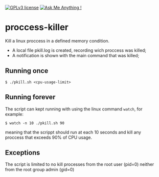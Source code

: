 [![GPLv3 license](https://img.shields.io/badge/License-GPLv3-blue.svg)](http://perso.crans.org/besson/LICENSE.html)
[![Ask Me Anything !](https://img.shields.io/badge/Ask%20me-anything-1abc9c.svg)](https://GitHub.com/Naereen/ama)

# proccess-killer
Kill a linux proccess in a defined memory condition.

- A local file pkill.log is created, recording wich proccess was killed;
- A notification is shown with the main command that was killed;

## Running once
`$ ./pkill.sh <cpu-usage-limit>`

## Running forever
The script can kept running with using the linux command `watch`, for example:

`$ watch -n 10 ./pkill.sh 90`

meaning that the scrippt should run at each 10 seconds and kill any proccess that exceeds 90% of CPU usage.

## Exceptions
The script is limited to no kill processes from the root user (pid=0) neither from the root group admin (gid=0)

